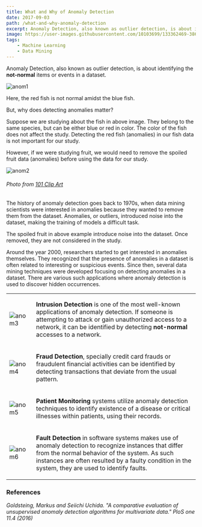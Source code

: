 ```yaml
---
title: What and Why of Anomaly Detection
date: 2017-09-03
path: /what-and-why-anomaly-detection
excerpt: Anomaly Detection, also known as outlier detection, is about identifying the ‘not-normal’ items or events in a dataset.
image: https://user-images.githubusercontent.com/10103699/133362469-3869b02a-aea4-47fb-bee1-59f334b3df1f.png
tags: 
    - Machine Learning
    - Data Mining
---
```

Anomaly Detection, also known as outlier detection, is about identifying the **not-normal** items or events in a dataset.

![anom1](https://user-images.githubusercontent.com/10103699/133362469-3869b02a-aea4-47fb-bee1-59f334b3df1f.png)

Here, the red fish is not normal amidst the blue fish.

But, why does detecting anomalies matter?

Suppose we are studying about the fish in above image. 
They belong to the same species, but can be either blue or red in color. The color of the fish does not affect the 
study. Detecting the red fish (anomalies) in our fish data is not important for our study. 

However, if we were studying fruit, we would need to remove the spoiled fruit data (anomalies) before using the 
data for our study.

![anom2](https://user-images.githubusercontent.com/10103699/133362475-80b112c8-fa09-4cd0-83e4-a0e0f35e433a.png)
###### *Photo from [101 Clip Art](https://101clipart.com/cute-apple-clipart/)*

The history of anomaly detection goes back to 1970s, when data mining scientists were interested in anomalies 
because they wanted to remove them from the dataset. Anomalies, or outliers, introduced noise into the dataset, 
making the training of models a difficult task. 

The spoiled fruit in above example introduce noise into the dataset. Once removed, they are not considered in the study.

Around the year 2000, researchers started to get interested in anomalies themselves. They recognized that the 
presence of anomalies in a dataset is often related to interesting or suspicious events. Since then, several 
data mining techniques were developed focusing on detecting anomalies in a dataset. There are various such 
applications where anomaly detection is used to discover hidden occurrences.

<table>
<tr>
<td style="border-bottom: none">

![anom3](https://user-images.githubusercontent.com/10103699/133366601-7a1d272f-189f-48e0-b59a-033265b4c704.png)

</td>
<td style="border-bottom: none">

**Intrusion Detection** is one of the most well-known applications of anomaly detection. If someone is attempting 
to attack or gain unauthorized access to a network, it can be identified by detecting **not-normal** accesses to a network.

</td>
</tr>
<tr>
<td style="border-bottom: none">

![anom4](https://user-images.githubusercontent.com/10103699/133362491-bc4494e2-391f-426c-baad-3c886b464109.png)

</td>
<td style="border-bottom: none">

**Fraud Detection**, specially credit card frauds or fraudulent financial activities can be identified by detecting 
transactions that deviate from the usual pattern. 

</td>
</tr>
<tr>
<td style="border-bottom: none">

![anom5](https://user-images.githubusercontent.com/10103699/133366615-e47a8179-8187-4c69-867a-5ceef657ca76.png)

</td>
<td style="border-bottom: none">

**Patient Monitoring** systems utilize anomaly detection techniques to identify existence of a disease or critical 
illnesses within patients, using their records. 

</td>
</tr>
<tr>
<td style="border-bottom: none">

![anom6](https://user-images.githubusercontent.com/10103699/133366623-5fdc8333-8a10-42f2-aff3-e88bf63336da.png)

</td>
<td style="border-bottom: none">

**Fault Detection** in software systems makes use of anomaly detection to recognize instances that differ from the 
normal behavior of the system. As such instances are often resulted by a faulty condition in the system, they are 
used to identify faults.

</td>
</tr>
</table>

### References

_Goldsteing, Markus and Seiichi Uchida. "A comparative evaluation of unsupervised anomaly detection algorithms 
for multivariate data." PloS one 11.4 (2016)_

